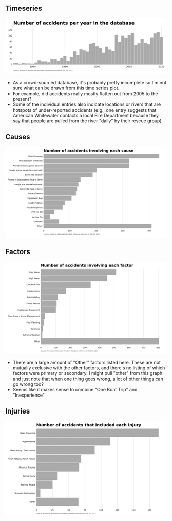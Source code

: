 ## Timeseries
![Number of accidents per year in the database](https://github.com/wckoeppen/whitewater-accidents/blob/main/outputs/latest-ts-count.png)
- As a crowd-sourced database, it's probably pretty incomplete so I'm not sure what can be drawn from this time series plot.
- For example, did accidents really mostly flatten out from 2005 to the present?
- Some of the individual entries also indicate locations or rivers that are hotspots of under-reported accidents (e.g., one entry suggests that American Whitewater contacts a local Fire Department because they say that people are pulled from the river "daily" by their rescue group).

## Causes
![Number of accidents by cause](https://github.com/wckoeppen/whitewater-accidents/blob/main/outputs/latest-cause-count.png)

## Factors
![Number of accidents involving each factor](https://github.com/wckoeppen/whitewater-accidents/blob/main/outputs/latest-factor-count.png)

- There are a large amount of "Other" factors listed here. These are not mutually exclusive with the other factors, and there's no listing of which factors were primary or secondary. I might pull "other" from this graph and just note that when one thing goes wrong, a lot of other things can go wrong too?
- Seems like it makes sense to combine "One Boat Trip" and "Inexperience"

## Injuries
![Number of accidents that included each injury](https://github.com/wckoeppen/whitewater-accidents/blob/main/outputs/latest-injury-count.png)
